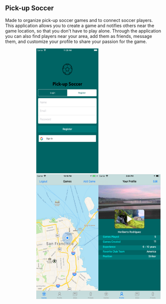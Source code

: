 ## Pick-up Soccer

Made to organize pick-up soccer games and to connect soccer players. This application allows you to create a game and notifies others near the game location, so that you don't have to play alone. Through the application you can also find players near your area, add them as friends, message them, and customize your profile to share your passion for the game.
<p float="left">
<img src="https://github.com/hrodri02/soccer_app/blob/master/screenshots/LoginVC.png" alt="home screen" width="200" height="400" style="padding-left: 100px"/>
<img src="https://github.com/hrodri02/soccer_app/blob/master/screenshots/GamesVC.png" alt="map screen" width="200" height="400" style="float:left; padding-left: 100px"/>
<img src="https://github.com/hrodri02/soccer_app/blob/master/screenshots/ProfileVC.png" alt="map screen" width="200" height="400" style="float:left"/>
<p/>
